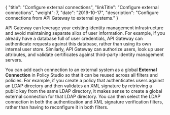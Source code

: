 {
"title": "Configure external connections",
"linkTitle": "Configure external connections",
"weight": 7,
"date": "2019-10-17",
"description": "Configure connections from API Gateway to external systems."
}

API Gateway can leverage your existing identity management infrastructure and avoid maintaining separate silos of user information. For example, if you already have a database full of user credentials, API Gateway can authenticate requests against this database, rather than using its own internal user store. Similarly, API Gateway can authorize users, look up user attributes, and validate certificates against third-party identity management servers.

You can add each connection to an external system as a global **External Connection** in Policy Studio so that it can be reused across all filters and policies. For example, if you create a policy that authenticates users against an LDAP directory and then validates an XML signature by retrieving a public key from the same LDAP directory, it makes sense to create a global external connection for that LDAP directory. You can then select the LDAP connection in both the authentication and XML signature verification filters, rather than having to reconfigure it in both filters.
